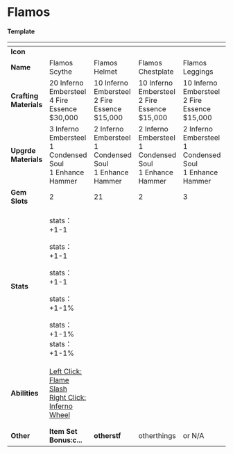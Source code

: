 # Flamos

**Template**

<table data-header-hidden><thead><tr><th width="150"></th><th width="238"></th><th width="191"></th><th width="189"></th><th width="191"></th><th></th></tr></thead><tbody><tr><td><strong>Icon</strong></td><td></td><td></td><td></td><td></td><td></td></tr><tr><td><strong>Name</strong></td><td>Flamos Scythe</td><td>Flamos Helmet</td><td>Flamos Chestplate</td><td>Flamos Leggings</td><td>Flamos Boots</td></tr><tr><td><strong>Crafting Materials</strong></td><td>20 Inferno Embersteel<br>4 Fire Essence<br>$30,000</td><td>10 Inferno Embersteel<br>2 Fire Essence<br>$15,000</td><td>10 Inferno Embersteel<br>2 Fire Essence<br>$15,000</td><td>10 Inferno Embersteel<br>2 Fire Essence<br>$15,000</td><td>10 Inferno Embersteel<br>2 Fire Essence<br>$15,000</td></tr><tr><td><strong>Upgrde Materials</strong></td><td>3 Inferno Embersteel<br>1 Condensed Soul<br>1 Enhance Hammer</td><td>2 Inferno Embersteel<br>1 Condensed Soul<br>1 Enhance Hammer</td><td>2 Inferno Embersteel<br>1 Condensed Soul<br>1 Enhance Hammer</td><td>2 Inferno Embersteel<br>1 Condensed Soul<br>1 Enhance Hammer</td><td>2 Inferno Embersteel<br>1 Condensed Soul<br>1 Enhance Hammer</td></tr><tr><td><strong>Gem Slots</strong></td><td>2</td><td>21</td><td>2</td><td>3</td><td>1</td></tr><tr><td><strong>Stats</strong></td><td><p>stats： +1-1</p><p>stats： +1-1</p><p>stats： +1-1</p><p>stats： +1-1%</p><p>stats： +1-1% stats： +1-1%</p></td><td></td><td></td><td></td><td></td></tr><tr><td><strong>Abilities</strong></td><td><a href="../abilities/hellish-flamos-abilities.md">Left Click: Flame Slash<br>Right Click: Inferno Wheel</a></td><td></td><td></td><td></td><td></td></tr><tr><td></td><td></td><td></td><td></td><td></td><td></td></tr><tr><td></td><td></td><td></td><td></td><td></td><td></td></tr><tr><td><strong>Other</strong></td><td><strong>Item Set Bonus:c...</strong></td><td><strong>otherstf</strong></td><td>otherthings</td><td>or N/A</td><td></td></tr></tbody></table>
